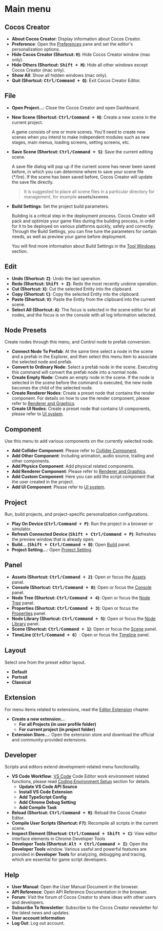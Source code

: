 # Main menu

## Cocos Creator

* **About Cocos Creator**: Display information about Cocos Creator.
* **Preference**: Open the [Preferences](editor-panels/preferences.md) pane and set the editor's personalization options.
* **Hide Cocos Creator (Shortcut: <kbd>H</kbd>)**: Hide Cocos Creator window (mac only).
* **Hide Others (Shortcut: <kbd>Shift + H</kbd>)**: Hide all other windows except Cocos Creator (mac only).
* **Show All**: Show all hidden windows (mac only).
* **Quit (Shortcut: <kbd>Ctrl/Command + Q</kbd>)**: Exit Cocos Creator Editor.

## File

* **Open Project...**: Close the Cocos Creator and open Dashboard.

* **New Scene (Shortcut: <kbd>Ctrl/Command + N</kbd>)**: Create a new scene in the current project.

  A game consists of one or more scenes. You'll need to create new scenes when you intend to make independent modules such as new stages, main menus, loading screens, setting screens, etc.

* **Save Scene (Shortcut: <kbd>Ctrl/Command + S</kbd>)**: Save the current editing scene.

  A save file dialog will pop up if the current scene has never been saved before, in which you can determine where to save your scene file (*.fire). If the scene has been saved before, Cocos Creator will update the save file directly.
  > It is suggested to place all scene files in a particular directory for management, for example **assets/scenes**.

* **Build Settings**: Set the project build parameters.

  Building is a critical step in the deployment process. Cocos Creator will pack and optimize your game files during the building process, in order for it to be deployed on various platforms quickly, safely and correctly. Through the Build Settings, you can fine tune the parameters for certain needs, as well as preview your game before deployment.

  You will find more information about Build Settings in the [Tool Windows](#tool-windows) section.

## Edit

* **Undo (Shortcut: <kbd>Z</kbd>)**: Undo the last operation.
* **Redo (Shortcut: <kbd>Shift + Z</kbd>)**: Redo the most recently undone operation.
* **Cut (Shortcut: <kbd>X</kbd>)**: Cut the selected Entity into the clipboard.
* **Copy (Shortcut: <kbd>C</kbd>)**: Copy the selected Entity into the clipboard.
* **Paste (Shortcut: <kbd>V</kbd>)**: Paste the Entity from the clipboard into the current scene.
* **Select All (Shortcut: <kbd>A</kbd>)**: The focus is selected in the scene editor for all nodes, and the focus is on the console with all log information selected.

<!-- * **Play (Shortcut: <kbd>Ctrl/Command + P</kbd> )**
Play the current scene in a browser.
* **Reload Connected Device (Shortcut: <kbd>Shift + Ctrl/Command + P</kbd>)**
Reload the browser tab that is playing the current scene.
-->

## Node Presets

Create nodes through this menu, and Control node to prefab conversion.

* **Connect Node To Prefab**: At the same time select a node in the scene and a prefab in the Explorer, and then select this menu item to associate the selected node and prefab.
* **Convert to Ordinary Node**: Select a prefab node in the scene. Executing this command will convert the prefab node into a normal node.
* **Create Empty Node**: Create an empty node in the scene. If the node is selected in the scene before the command is executed, the new node becomes the child of the selected node.
* **Create Renderer Nodes**: Create a preset node that contains the render component. For details on how to use the render component, please refer to [Renderer and Graphics](../../render/index.md).
* **Create UI Nodes**: Create a preset node that contains UI components, please refer to [UI system](../../ui/index.md).

## Component

Use this menu to add various components on the currently selected node.

* **Add Collider Component**: Please refer to [Collider Component](../../physics/collision/edit-collider-component.md).
* **Add Other Component**: Including animation, audio source, trailing and other components.
* **Add Physics Component**: Add physical related components.
* **Add Renderer Component**: Please refer to [Renderer and Graphics](../../render/index.md).
* **Add Custom Component**: Here you can add the script component that the user created in the project.
* **Add UI Component**: Please refer to [UI system](../../ui/index.md).

## Project

Run, build projects, and project-specific personalization configurations.

* **Play On Device (<kbd>Ctrl/Command + P</kbd>)**: Run the project in a browser or simulator.
* **Refresh Connected Device (<kbd>Shift + Ctrl/Command + P</kbd>)**: Refreshes the preview window that is already open.
* **Build... (<kbd>Shift + Ctrl/Command + B</kbd>)**: Open [Build](../../publish/index.md) panel.
* **Project Setting...**: Open [Project Setting](editor-panels/project-settings.md).

## Panel

* **Assets (Shortcut: <kbd>Ctrl/Command + 2</kbd>)**: Open or focus the [Assets](editor-panels/assets.md) panel.
* **Console (Shortcut: <kbd>Ctrl/Command + 0</kbd>)**: Open or focus the [Console](editor-panels/console.md) panel.
* **Node Tree (Shortcut: <kbd>Ctrl/Command + 4</kbd>)**: Open or focus the [Node Tree](editor-panels/node-tree.md) panel.
* **Properties (Shortcut: <kbd>Ctrl/Command + 3</kbd>)**: Open or focus the [Properties](editor-panels/properties.md) panel.
* **Node Library (Shortcut: <kbd>Ctrl/Command + 5</kbd>)**: Open or focus the [Node Library](editor-panels/node-library.md) panel.
* **Scene (Shortcut: <kbd>Ctrl/Command + 1</kbd>)**: Open or focus the [Scene](editor-panels/scene.md) panel.
* **TimeLine (<kbd>Ctrl/Command + 6</kbd>）**: Open or focus the [Timeline](../../animation/animation.md) panel.

## Layout

Select one from the preset editor layout.

* **Default**
* **Portrait**
* **Classical**

## Extension

For menu items related to extensions, read the [Editor Extension](../../extension/index.md) chapter.

* **Create a new extension...**
  * **For all Projects (in user profile folder)**
  * **For current project (in project folder)**
* **Extension Store...**: Open the extension store and download the official and community-provided extensions.

## Developer

Scripts and editors extend development-related menu functionality.

* **VS Code Workflow**: [VS Code](http://code.visualstudio.com/) Code Editor work environment related functions, please read [Coding Environment Setup](../coding-setup.md) section for details.
  * **Update VS Code API Source**
  * **Install VS Code Extension**
  * **Add TypeScript Config**
  * **Add Chrome Debug Setting**
  * **Add Compile Task**
* **Reload (Shortcut: <kbd>Ctrl/Command + R</kbd>)**: Reload the Cocos Creator Editor.
* **Compile User Scripts (Shortcut: <kbd>F7</kbd>)**: Recompile all scripts in the current scene.
* **Inspect Element (Shortcut: <kbd>Ctrl/Command + Shift + C</kbd>)**: View editor interface elements in Chrome Developer Tools
* **Developer Tools (Shortcut: <kbd>Alt + Ctrl/Command + I</kbd>)**: Open the **Developer Tools** window. Various useful and powerful features are provided in **Developer Tools** for analyzing, debugging and tracing, which are essential for game script developers.

## Help

* **User Manual**: Open the User Manual Document in the browser.
* **API Reference**: Open API Reference Documentation in the browser.
* **Forum**: Visit the forum of Cocos Creator to share ideas with other users and developers.
* **Subscribe To Newsletter**: Subscribe to the Cocos Creator newsletter for the latest news and updates.
* **User account information**
* **Log Out**: Log out account.
